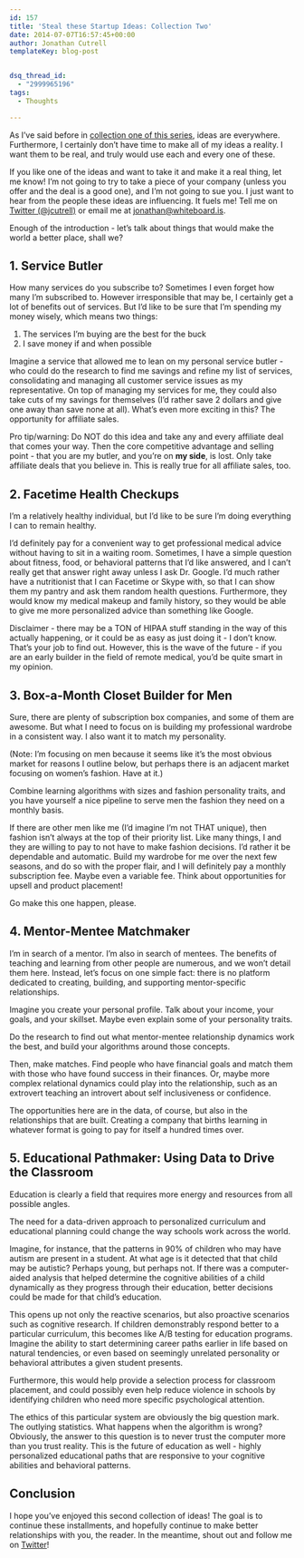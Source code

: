 ```yaml
---
id: 157
title: 'Steal these Startup Ideas: Collection Two'
date: 2014-07-07T16:57:45+00:00
author: Jonathan Cutrell
templateKey: blog-post


dsq_thread_id:
  - "2999965196"
tags:
  - Thoughts

---
```

<p>As I’ve said before in <a href="http://jonathancutrell.com/steal-these-startup-ideas-collection-one">collection one of this series</a>, ideas are everywhere. Furthermore, I certainly don’t have time to make all of my ideas a reality. I want them to be real, and truly would use each and every one of these.</p>

<p>If you like one of the ideas and want to take it and make it a real thing, let me know! I’m not going to try to take a piece of your company (unless you offer and the deal is a good one), and I’m not going to sue you. I just want to hear from the people these ideas are influencing. It fuels me! Tell me on <a href="http://twitter.com/jcutrell">Twitter (@jcutrell)</a> or email me at <a href="mailto:jonathan@whiteboard.is">jonathan@whiteboard.is</a>.</p>

<p>Enough of the introduction - let’s talk about things that would make the world a better place, shall we?</p>

<h2>1. Service Butler</h2>

<p>How many services do you subscribe to? Sometimes I even forget how many I’m subscribed to. However irresponsible that may be, I certainly get a lot of benefits out of services. But I’d like to be sure that I’m spending my money wisely, which means two things:</p>

<ol>
<li>The services I’m buying are the best for the buck</li>
<li>I save money if and when possible</li>
</ol>

<p>Imagine a service that allowed me to lean on my personal service butler - who could do the research to find me savings and refine my list of services, consolidating and managing all customer service issues as my representative. On top of managing my services for me, they could also take cuts of my savings for themselves (I’d rather save 2 dollars and give one away than save none at all). What’s even more exciting in this? The opportunity for affiliate sales.</p>

<p>Pro tip/warning: Do NOT do this idea and take any and every affiliate deal that comes your way. Then the core competitive advantage and selling point - that you are my butler, and you’re on <strong>my side</strong>, is lost. Only take affiliate deals that you believe in. This is really true for all affiliate sales, too.</p>

<h2>2. Facetime Health Checkups</h2>

<p>I’m a relatively healthy individual, but I’d like to be sure I’m doing everything I can to remain healthy.</p>

<p>I’d definitely pay for a convenient way to get professional medical advice without having to sit in a waiting room. Sometimes, I have a simple question about fitness, food, or behavioral patterns that I’d like answered, and I can’t really get that answer right away unless I ask Dr. Google. I’d much rather have a nutritionist that I can Facetime or Skype with, so that I can show them my pantry and ask them random health questions. Furthermore, they would know my medical makeup and family history, so they would be able to give me more personalized advice than something like Google.</p>

<p>Disclaimer - there may be a TON of HIPAA stuff standing in the way of this actually happening, or it could be as easy as just doing it - I don’t know. That’s your job to find out. However, this is the wave of the future - if you are an early builder in the field of remote medical, you’d be quite smart in my opinion.</p>

<h2>3. Box-a-Month Closet Builder for Men</h2>

<p>Sure, there are plenty of subscription box companies, and some of them are awesome. But what I need to focus on is building my professional wardrobe in a consistent way. I also want it to match my personality.</p>

<p>(Note: I’m focusing on men because it seems like it’s the most obvious market for reasons I outline below, but perhaps there is an adjacent market focusing on women’s fashion. Have at it.)</p>

<p>Combine learning algorithms with sizes and fashion personality traits, and you have yourself a nice pipeline to serve men the fashion they need on a monthly basis.</p>

<p>If there are other men like me (I’d imagine I’m not THAT unique), then fashion isn’t always at the top of their priority list. Like many things, I and they are willing to pay to not have to make fashion decisions. I’d rather it be dependable and automatic. Build my wardrobe for me over the next few seasons, and do so with the proper flair, and I will definitely pay a monthly subscription fee. Maybe even a variable fee. Think about opportunities for upsell and product placement!</p>

<p>Go make this one happen, please.</p>

<h2>4. Mentor-Mentee Matchmaker</h2>

<p>I’m in search of a mentor. I’m also in search of mentees. The benefits of teaching and learning from other people are numerous, and we won’t detail them here. Instead, let’s focus on one simple fact: there is no platform dedicated to creating, building, and supporting mentor-specific relationships.</p>

<p>Imagine you create your personal profile. Talk about your income, your goals, and your skillset. Maybe even explain some of your personality traits.</p>

<p>Do the research to find out what mentor-mentee relationship dynamics work the best, and build your algorithms around those concepts.</p>

<p>Then, make matches. Find people who have financial goals and match them with those who have found success in their finances. Or, maybe more complex relational dynamics could play into the relationship, such as an extrovert teaching an introvert about self inclusiveness or confidence.</p>

<p>The opportunities here are in the data, of course, but also in the relationships that are built. Creating a company that births learning in whatever format is going to pay for itself a hundred times over.</p>

<h2>5. Educational Pathmaker: Using Data to Drive the Classroom</h2>

<p>Education is clearly a field that requires more energy and resources from all possible angles.</p>

<p>The need for a data-driven approach to personalized curriculum and educational planning could change the way schools work across the world.</p>

<p>Imagine, for instance, that the patterns in 90% of children who may have autism are present in a student. At what age is it detected that that child may be autistic? Perhaps young, but perhaps not. If there was a computer-aided analysis that helped determine the cognitive abilities of a child dynamically as they progress through their education, better decisions could be made for that child’s education.</p>

<p>This opens up not only the reactive scenarios, but also proactive scenarios such as cognitive research. If children demonstrably respond better to a particular curriculum, this becomes like A/B testing for education programs. Imagine the ability to start determining career paths earlier in life based on natural tendencies, or even based on seemingly unrelated personality or behavioral attributes a given student presents.</p>

<p>Furthermore, this would help provide a selection process for classroom placement, and could possibly even help reduce violence in schools by identifying children who need more specific psychological attention.</p>

<p>The ethics of this particular system are obviously the big question mark. The outlying statistics. What happens when the algorithm is wrong? Obviously, the answer to this question is to never trust the computer more than you trust reality. This is the future of education as well - highly personalized educational paths that are responsive to your cognitive abilities and behavioral patterns.</p>

<h2>Conclusion</h2>

<p>I hope you’ve enjoyed this second collection of ideas! The goal is to continue these installments, and hopefully continue to make better relationships with you, the reader. In the meantime, shout out and follow me on <a href="http://twitter.com/jcutrell">Twitter</a>!</p>
